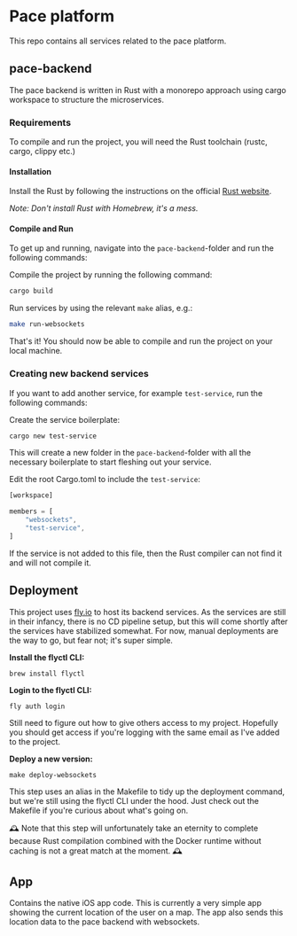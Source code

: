 # Pace platform

This repo contains all services related to the pace platform.
## pace-backend
The pace backend is written in Rust with a monorepo approach using cargo workspace to structure the microservices.

### Requirements
To compile and run the project, you will need the Rust toolchain (rustc, cargo, clippy etc.)

#### Installation
Install the Rust by following the instructions on the official [Rust website](https://www.rust-lang.org/tools/install).

*Note: Don't install Rust with Homebrew, it's a mess.*

#### Compile and Run
To get up and running, navigate into the `pace-backend`-folder and run the following commands:

Compile the project by running the following command:
```bash
cargo build
```
Run services by using the relevant `make` alias, e.g.:
```bash
make run-websockets
```

That's it! You should now be able to compile and run the project on your local machine. 

### Creating new backend services
If you want to add another service, for example `test-service`, run the following commands:

Create the service boilerplate:
```bash
cargo new test-service
```
This will create a new folder in the `pace-backend`-folder with all the necessary boilerplate to start fleshing out your service.

Edit the root Cargo.toml to include the `test-service`:
```js
[workspace]

members = [
    "websockets",
    "test-service",
]
```

If the service is not added to this file, then the Rust compiler can not find it and will not compile it.

## Deployment
This project uses [fly.io](https://fly.io/) to host its backend services. As the services are still in their infancy, there is no CD pipeline setup, but this will come shortly after the services have stabilized somewhat. For now, manual deployments are the way to go, but fear not; it's super simple. 

**Install the flyctl CLI:**
```
brew install flyctl
```

**Login to the flyctl CLI:**
```
fly auth login
```
Still need to figure out how to give others access to my project. Hopefully you should get access if you're logging with the same email as I've added to the project.

**Deploy a new version:**
```
make deploy-websockets
```
This step uses an alias in the Makefile to tidy up the deployment command, but we're still using the flyctl CLI under the hood. Just check out the Makefile if you're curious about what's going on.

🕰️ Note that this step will unfortunately take an eternity to complete because Rust compilation combined with the Docker runtime without caching is not a great match at the moment. 🕰️


## App
Contains the native iOS app code. This is currently a very simple app showing the current location of the user on a map. The app also sends this location data to the pace backend with websockets.

